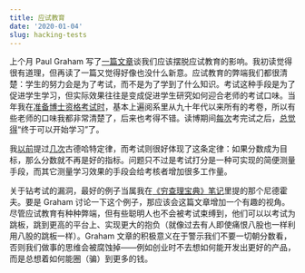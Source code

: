 ```yaml
---
title: 应试教育
date: '2020-01-04'
slug: hacking-tests
---
```


上个月 Paul Graham 写了[一篇文章](http://paulgraham.com/lesson.html)谈我们应该摆脱应试教育的影响。我初读觉得很有道理，但再读了一篇又觉得好像也没什么新意。应试教育的弊端我们都很清楚：学生的努力会是为了考试，而不是为了学到了什么知识。考试这种手段是为了促进学生学习，但实际效果往往是变成促进学生研究如何迎合老师的考试口味。当年我在[准备博士资格考试时](/cn/2011/07/exams-done/)，基本上遍阅系里从九十年代以来所有的考卷，所以有些老师的口味我都非常清楚了，后来也考得不错。读博期间[每次](/cn/2010/12/study-after-the-exams/)考完试之后，[总觉得](/cn/2011/05/i-hate-exams/)“终于可以开始学习”了。

我[以前](/cn/2018/06/spe/)提过[几次](/cn/2019/04/996-icu/)古德哈特定律，而考试则很好体现了这条定律：如果分数成为目标，那么分数就不再是好的指标。问题只不过是考试打分是一种可实现的简便测量手段，而其它测量学习效果的手段会给考核者增加很多工作量。

关于钻考试的漏洞，最好的例子当属我在[《穷查理宝典》笔记](/cn/2018/08/poor-charlies-almanack/)里提的那个尼德霍夫。要是 Graham 讨论一下这个例子，那应该会这篇文章增加一个有趣的视角。尽管应试教育有种种弊端，但有些聪明人也不会被考试束缚到，他们可以以考试为跳板，跳到更高的平台上、实现更大的抱负（就像过去有人即使痛恨八股也一样利用八股的跳板一样）。Graham 文章的积极意义在于警示我们不要一切朝分数看，否则我们做事的思维会被腐蚀掉——例如创业时不去想如何能开发出更好的产品，而是总想着如何能圈（骗）到更多的钱。
